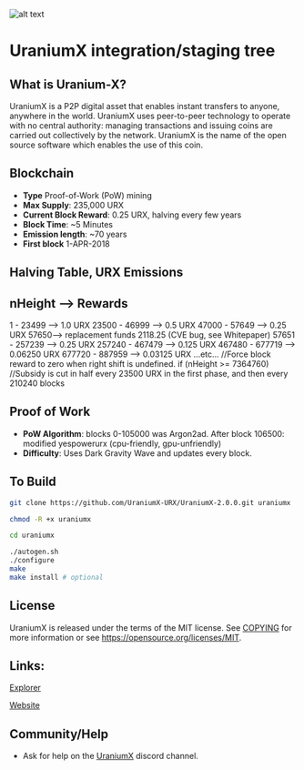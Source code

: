 ![alt text](https://urx.zone/wp-content/uploads/2019/04/Uranium-X-logo-top-main.png)

UraniumX integration/staging tree
==================================

What is Uranium-X?
--------------------
UraniumX is a P2P digital asset that enables instant transfers to anyone, anywhere 
in the world.  UraniumX uses peer-to-peer technology to operate with no central 
authority: managing transactions and issuing coins are carried out collectively 
by the network. UraniumX is the name of the open source software which enables 
the use of this coin.

Blockchain
----------
- **Type** Proof-of-Work (PoW) mining
- **Max Supply**: 235,000 URX
- **Current Block Reward**: 0.25 URX, halving every few years
- **Block Time**: ~5 Minutes
- **Emission length**: ~70 years
- **First block** 1-APR-2018

Halving Table, URX Emissions
----------
nHeight --> Rewards
----------

1 - 23499 --> 1.0 URX
23500 - 46999 --> 0.5 URX
47000 - 57649 --> 0.25 URX
57650--> replacement funds 2118.25 (CVE bug, see Whitepaper)
57651 - 257239 --> 0.25 URX
257240 - 467479 --> 0.125 URX
467480 - 677719 --> 0.06250 URX
677720 - 887959 -->  0.03125 URX
...etc...
//Force block reward to zero when right shift is undefined.
    if (nHeight >= 7364760)
//Subsidy is cut in half every 23500 URX in the first phase, and then every 210240 blocks

Proof of Work
-------------
- **PoW Algorithm**: blocks 0-105000 was Argon2ad. After block 106500: modified yespowerurx (cpu-friendly, gpu-unfriendly)
- **Difficulty**: Uses Dark Gravity Wave and updates every block.

To Build
---------------------
```bash
git clone https://github.com/UraniumX-URX/UraniumX-2.0.0.git uraniumx
```
```bash
chmod -R +x uraniumx
```
```bash
cd uraniumx
```
```bash
./autogen.sh
./configure
make
make install # optional
```

License
-------
UraniumX is released under the terms of the MIT license. See 
[COPYING](COPYING) for more information or see https://opensource.org/licenses/MIT.

Links:
-------
[Explorer](https://explorer.uraniumx.org/)

[Website](https://urx.zone/)

Community/Help
-------
* Ask for help on the [UraniumX](https://discord.gg/xFxtY78) discord channel.

